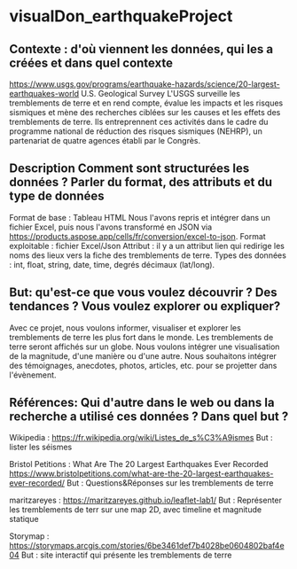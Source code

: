# visualDon_earthquakeProject

## Contexte : d'où viennent les données, qui les a créées et dans quel contexte
https://www.usgs.gov/programs/earthquake-hazards/science/20-largest-earthquakes-world
U.S. Geological Survey
L'USGS surveille les tremblements de terre et en rend compte, évalue les impacts et les risques sismiques et mène des recherches ciblées sur les causes et les effets des tremblements de terre. Ils entreprennent ces activités dans le cadre du programme national de réduction des risques sismiques (NEHRP), un partenariat de quatre agences établi par le Congrès.

## Description Comment sont structurées les données ? Parler du format, des attributs et du type de données
Format de base : Tableau HTML
Nous l'avons repris et intégrer dans un fichier Excel, puis nous l'avons transformé en JSON via https://products.aspose.app/cells/fr/conversion/excel-to-json.
Format exploitable : fichier Excel/Json
Attribut : il y a un attribut lien qui redirige les noms des lieux vers la fiche des tremblements de terre.
Types des données : int, float, string, date, time, degrés décimaux (lat/long).


## But: qu'est-ce que vous voulez découvrir ? Des tendances ? Vous voulez explorer ou expliquer?
Avec ce projet, nous voulons informer, visualiser et explorer les tremblements de terre les plus fort dans le monde. Les tremblements de terre seront affichés sur un globe. Nous voulons intégrer une visualisation de la magnitude, d'une manière ou d'une autre.
Nous souhaitons intégrer des témoignages, anecdotes, photos, articles, etc. pour se projetter dans l'évènement.

## Références: Qui d'autre dans le web ou dans la recherche a utilisé ces données ? Dans quel but ?
Wikipedia : https://fr.wikipedia.org/wiki/Listes_de_s%C3%A9ismes
But : lister les séismes

Bristol Petitions : What Are The 20 Largest Earthquakes Ever Recorded
https://www.bristolpetitions.com/what-are-the-20-largest-earthquakes-ever-recorded/
But : Questions&Réponses sur les tremblements de terre

maritzareyes : https://maritzareyes.github.io/leaflet-lab1/
But : Représenter les tremblements de terr sur une map 2D, avec timeline et magnitude statique

Storymap : https://storymaps.arcgis.com/stories/6be3461def7b4028be0604802baf4e04
But : site interactif qui présente les tremblements de terre


